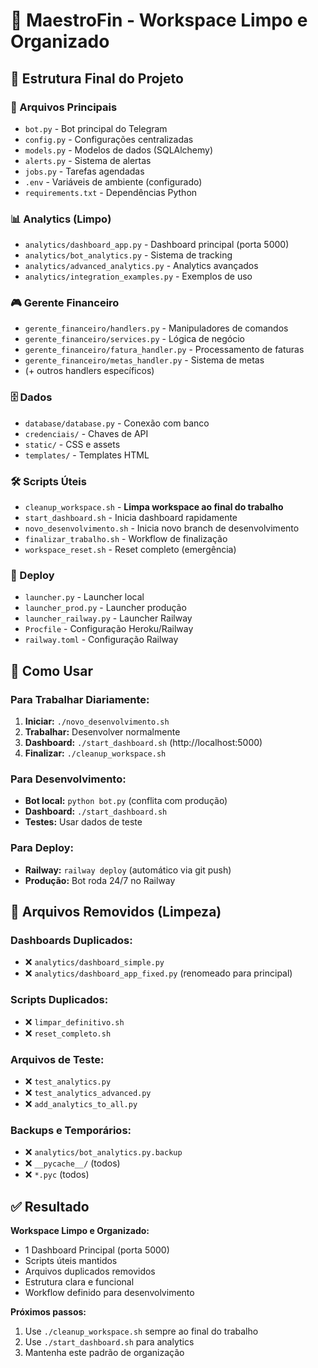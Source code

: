 # 🎼 MaestroFin - Workspace Limpo e Organizado

## 📁 Estrutura Final do Projeto

### 🎯 Arquivos Principais
- `bot.py` - Bot principal do Telegram
- `config.py` - Configurações centralizadas
- `models.py` - Modelos de dados (SQLAlchemy)
- `alerts.py` - Sistema de alertas
- `jobs.py` - Tarefas agendadas
- `.env` - Variáveis de ambiente (configurado)
- `requirements.txt` - Dependências Python

### 📊 Analytics (Limpo)
- `analytics/dashboard_app.py` - Dashboard principal (porta 5000)
- `analytics/bot_analytics.py` - Sistema de tracking
- `analytics/advanced_analytics.py` - Analytics avançados
- `analytics/integration_examples.py` - Exemplos de uso

### 🎮 Gerente Financeiro
- `gerente_financeiro/handlers.py` - Manipuladores de comandos
- `gerente_financeiro/services.py` - Lógica de negócio
- `gerente_financeiro/fatura_handler.py` - Processamento de faturas
- `gerente_financeiro/metas_handler.py` - Sistema de metas
- (+ outros handlers específicos)

### 🗄️ Dados
- `database/database.py` - Conexão com banco
- `credenciais/` - Chaves de API
- `static/` - CSS e assets
- `templates/` - Templates HTML

### 🛠️ Scripts Úteis
- `cleanup_workspace.sh` - **Limpa workspace ao final do trabalho**
- `start_dashboard.sh` - Inicia dashboard rapidamente
- `novo_desenvolvimento.sh` - Inicia novo branch de desenvolvimento
- `finalizar_trabalho.sh` - Workflow de finalização
- `workspace_reset.sh` - Reset completo (emergência)

### 🚀 Deploy
- `launcher.py` - Launcher local
- `launcher_prod.py` - Launcher produção
- `launcher_railway.py` - Launcher Railway
- `Procfile` - Configuração Heroku/Railway
- `railway.toml` - Configuração Railway

## 🎯 Como Usar

### Para Trabalhar Diariamente:
1. **Iniciar:** `./novo_desenvolvimento.sh`
2. **Trabalhar:** Desenvolver normalmente
3. **Dashboard:** `./start_dashboard.sh` (http://localhost:5000)
4. **Finalizar:** `./cleanup_workspace.sh`

### Para Desenvolvimento:
- **Bot local:** `python bot.py` (conflita com produção)
- **Dashboard:** `./start_dashboard.sh`
- **Testes:** Usar dados de teste

### Para Deploy:
- **Railway:** `railway deploy` (automático via git push)
- **Produção:** Bot roda 24/7 no Railway

## 🧹 Arquivos Removidos (Limpeza)

### Dashboards Duplicados:
- ❌ `analytics/dashboard_simple.py`
- ❌ `analytics/dashboard_app_fixed.py` (renomeado para principal)

### Scripts Duplicados:
- ❌ `limpar_definitivo.sh`
- ❌ `reset_completo.sh`

### Arquivos de Teste:
- ❌ `test_analytics.py`
- ❌ `test_analytics_advanced.py`
- ❌ `add_analytics_to_all.py`

### Backups e Temporários:
- ❌ `analytics/bot_analytics.py.backup`
- ❌ `__pycache__/` (todos)
- ❌ `*.pyc` (todos)

## ✅ Resultado

**Workspace Limpo e Organizado:**
- 1 Dashboard Principal (porta 5000)
- Scripts úteis mantidos
- Arquivos duplicados removidos
- Estrutura clara e funcional
- Workflow definido para desenvolvimento

**Próximos passos:**
1. Use `./cleanup_workspace.sh` sempre ao final do trabalho
2. Use `./start_dashboard.sh` para analytics
3. Mantenha este padrão de organização
